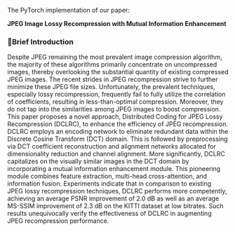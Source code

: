 The PyTorch implementation of our paper:

**JPEG Image Lossy Recompression with Mutual Information Enhancement**

### :bookmark:Brief Introduction
Despite JPEG remaining the most prevalent image compression algorithm, the majority of these algorithms primarily concentrate on uncompressed images, thereby overlooking the substantial quantity of existing compressed JPEG images. The recent strides in JPEG recompression strive to further minimize these JPEG file sizes. Unfortunately, the prevalent techniques, especially lossy recompression, frequently fail to fully utilize the correlation of coefficients, resulting in less-than-optimal compression. Moreover, they do not tap into the similarities among JPEG images to boost compression. This paper proposes a novel approach, Distributed Coding for JPEG Lossy Recompression (DCLRC), to enhance the efficiency of JPEG recompression. DCLRC employs an encoding network to eliminate redundant data within the Discrete Cosine Transform (DCT) domain. This is followed by preprocessing via DCT coefficient reconstruction and alignment networks allocated for dimensionality reduction and channel alignment. More significantly, DCLRC capitalizes on the visually similar images in the DCT domain by incorporating a mutual information enhancement module. This pioneering module combines feature extraction, multi-head cross-attention, and information fusion. Experiments indicate that in comparison to existing JPEG lossy recompression techniques, DCLRC performs more competently, achieving an average PSNR improvement of 2.0 dB as well as an average MS-SSIM improvement of 2.3 dB on the KITTI dataset at low bitrates. Such results unequivocally verify the effectiveness of DCLRC in augmenting JPEG recompression performance. 
